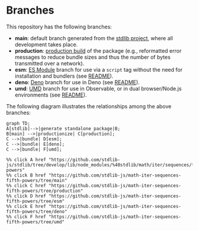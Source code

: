 <!--

@license Apache-2.0

Copyright (c) 2022 The Stdlib Authors.

Licensed under the Apache License, Version 2.0 (the "License");
you may not use this file except in compliance with the License.
You may obtain a copy of the License at

    http://www.apache.org/licenses/LICENSE-2.0

Unless required by applicable law or agreed to in writing, software
distributed under the License is distributed on an "AS IS" BASIS,
WITHOUT WARRANTIES OR CONDITIONS OF ANY KIND, either express or implied.
See the License for the specific language governing permissions and
limitations under the License.

-->

# Branches

This repository has the following branches:

-   **main**: default branch generated from the [stdlib project][stdlib-url], where all development takes place.
-   **production**: [production build][production-url] of the package (e.g., reformatted error messages to reduce bundle sizes and thus the number of bytes transmitted over a network).
-   **esm**: [ES Module][esm-url] branch for use via a `script` tag without the need for installation and bundlers (see [README][esm-readme]).
-   **deno**: [Deno][deno-url] branch for use in Deno (see [README][deno-readme]).
-   **umd**: [UMD][umd-url] branch for use in Observable, or in dual browser/Node.js environments (see [README][umd-readme]).

The following diagram illustrates the relationships among the above branches:

```mermaid
graph TD;
A[stdlib]-->|generate standalone package|B;
B[main] -->|productionize| C[production];
C -->|bundle| D[esm];
C -->|bundle| E[deno];
C -->|bundle| F[umd];

%% click A href "https://github.com/stdlib-js/stdlib/tree/develop/lib/node_modules/%40stdlib/math/iter/sequences/fifth-powers"
%% click B href "https://github.com/stdlib-js/math-iter-sequences-fifth-powers/tree/main"
%% click C href "https://github.com/stdlib-js/math-iter-sequences-fifth-powers/tree/production"
%% click D href "https://github.com/stdlib-js/math-iter-sequences-fifth-powers/tree/esm"
%% click E href "https://github.com/stdlib-js/math-iter-sequences-fifth-powers/tree/deno"
%% click F href "https://github.com/stdlib-js/math-iter-sequences-fifth-powers/tree/umd"
```

[stdlib-url]: https://github.com/stdlib-js/stdlib/tree/develop/lib/node_modules/%40stdlib/math/iter/sequences/fifth-powers
[production-url]: https://github.com/stdlib-js/math-iter-sequences-fifth-powers/tree/production
[deno-url]: https://github.com/stdlib-js/math-iter-sequences-fifth-powers/tree/deno
[deno-readme]: https://github.com/stdlib-js/math-iter-sequences-fifth-powers/blob/deno/README.md
[umd-url]: https://github.com/stdlib-js/math-iter-sequences-fifth-powers/tree/umd
[umd-readme]: https://github.com/stdlib-js/math-iter-sequences-fifth-powers/blob/umd/README.md
[esm-url]: https://github.com/stdlib-js/math-iter-sequences-fifth-powers/tree/esm
[esm-readme]: https://github.com/stdlib-js/math-iter-sequences-fifth-powers/blob/esm/README.md